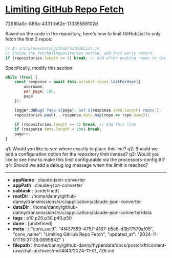 # [Limiting GitHub Repo Fetch](https://claude.ai/chat/4f437559-4757-4187-b5e8-d3b17579af05)

72680a0c-886a-4331-b62e-17335588102d

 Based on the code in the repository, here's how to limit GitHubList to only fetch the first 3 repos:

```javascript
// In src/processors/github/GitHubList.js
// Inside the fetchAllRepositories method, add this early return:
if (repositories.length >= 3) break; // Add after pushing repos to the array
```

Specifically, modify this section:

```javascript
while (true) {
    const response = await this.octokit.repos.listForUser({
        username,
        per_page: 100,
        page
    });

    logger.debug(`Page ${page}: Got ${response.data.length} repos`);
    repositories.push(...response.data.map(repo => repo.name));
    
    if (repositories.length >= 3) break; // Add this line
    if (response.data.length < 100) break;
    page++;
}
```

q1: Would you like to see where exactly to place this line?
q2: Should we add a configuration option for the repository limit instead?
q3: Would you like to see how to make this limit configurable via the processors-config.ttl?
q4: Should we add a debug log message when the limit is reached?

---

* **appName** : claude-json-converter
* **appPath** : claude-json-converter
* **subtask** : [undefined]
* **rootDir** : /home/danny/github-danny/transmissions/src/applications/claude-json-converter
* **dataDir** : /home/danny/github-danny/transmissions/src/applications/claude-json-converter/data
* **tags** : p10.p20.p30.p40.p50
* **done** : [undefined]
* **meta** : {
  "conv_uuid": "4f437559-4757-4187-b5e8-d3b17579af05",
  "conv_name": "Limiting GitHub Repo Fetch",
  "updated_at": "2024-11-01T16:37:39.069584Z"
}
* **filepath** : /home/danny/github-danny/hyperdata/docs/postcraft/content-raw/chat-archives/md/4f43/2024-11-01_726.md